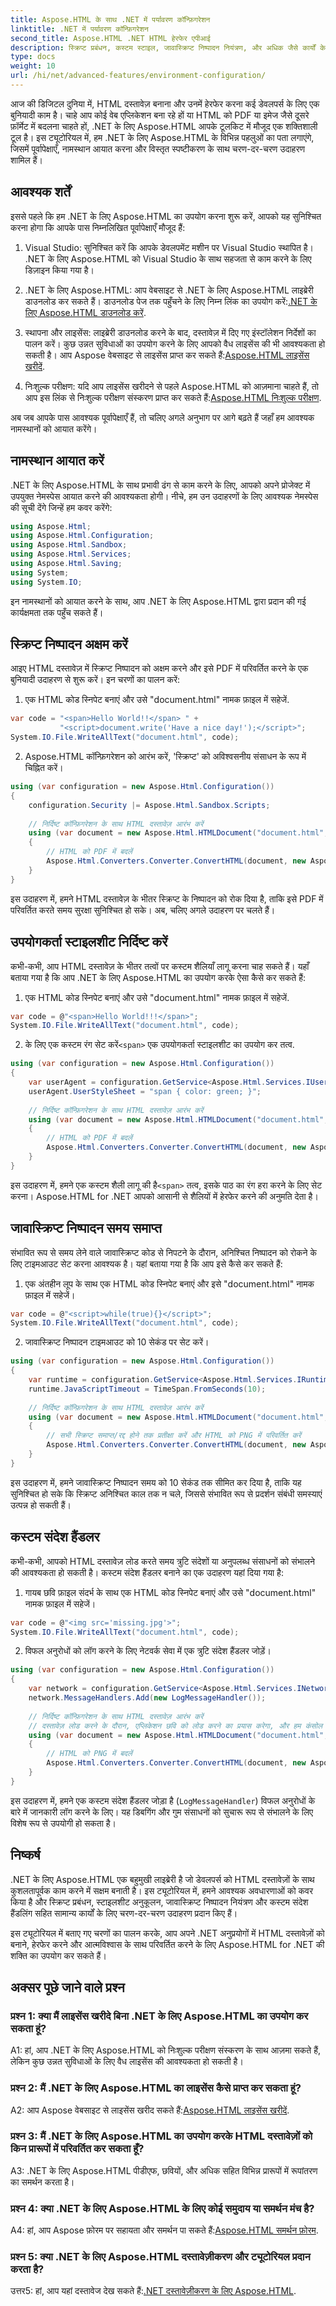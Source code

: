 ```yaml
---
title: Aspose.HTML के साथ .NET में पर्यावरण कॉन्फ़िगरेशन
linktitle: .NET में पर्यावरण कॉन्फ़िगरेशन
second_title: Aspose.HTML .NET HTML हेरफेर एपीआई
description: स्क्रिप्ट प्रबंधन, कस्टम स्टाइल, जावास्क्रिप्ट निष्पादन नियंत्रण, और अधिक जैसे कार्यों के लिए Aspose.HTML का उपयोग करके .NET में HTML दस्तावेज़ों के साथ काम करना सीखें। यह व्यापक ट्यूटोरियल आपको आरंभ करने के लिए चरण-दर-चरण उदाहरण और FAQ प्रदान करता है।
type: docs
weight: 10
url: /hi/net/advanced-features/environment-configuration/
---
```


आज की डिजिटल दुनिया में, HTML दस्तावेज़ बनाना और उनमें हेरफेर करना कई डेवलपर्स के लिए एक बुनियादी काम है। चाहे आप कोई वेब एप्लिकेशन बना रहे हों या HTML को PDF या इमेज जैसे दूसरे फ़ॉर्मेट में बदलना चाहते हों, .NET के लिए Aspose.HTML आपके टूलकिट में मौजूद एक शक्तिशाली टूल है। इस ट्यूटोरियल में, हम .NET के लिए Aspose.HTML के विभिन्न पहलुओं का पता लगाएंगे, जिसमें पूर्वापेक्षाएँ, नामस्थान आयात करना और विस्तृत स्पष्टीकरण के साथ चरण-दर-चरण उदाहरण शामिल हैं।

## आवश्यक शर्तें

इससे पहले कि हम .NET के लिए Aspose.HTML का उपयोग करना शुरू करें, आपको यह सुनिश्चित करना होगा कि आपके पास निम्नलिखित पूर्वापेक्षाएँ मौजूद हैं:

1. Visual Studio: सुनिश्चित करें कि आपके डेवलपमेंट मशीन पर Visual Studio स्थापित है। .NET के लिए Aspose.HTML को Visual Studio के साथ सहजता से काम करने के लिए डिज़ाइन किया गया है।

2.  .NET के लिए Aspose.HTML: आप वेबसाइट से .NET के लिए Aspose.HTML लाइब्रेरी डाउनलोड कर सकते हैं। डाउनलोड पेज तक पहुँचने के लिए निम्न लिंक का उपयोग करें:[.NET के लिए Aspose.HTML डाउनलोड करें](https://releases.aspose.com/html/net/).

3.  स्थापना और लाइसेंस: लाइब्रेरी डाउनलोड करने के बाद, दस्तावेज़ में दिए गए इंस्टॉलेशन निर्देशों का पालन करें। कुछ उन्नत सुविधाओं का उपयोग करने के लिए आपको वैध लाइसेंस की भी आवश्यकता हो सकती है। आप Aspose वेबसाइट से लाइसेंस प्राप्त कर सकते हैं:[Aspose.HTML लाइसेंस खरीदें](https://purchase.aspose.com/buy).

4.  निःशुल्क परीक्षण: यदि आप लाइसेंस खरीदने से पहले Aspose.HTML को आज़माना चाहते हैं, तो आप इस लिंक से निःशुल्क परीक्षण संस्करण प्राप्त कर सकते हैं:[Aspose.HTML निःशुल्क परीक्षण](https://releases.aspose.com/).

अब जब आपके पास आवश्यक पूर्वापेक्षाएँ हैं, तो चलिए अगले अनुभाग पर आगे बढ़ते हैं जहाँ हम आवश्यक नामस्थानों को आयात करेंगे।

## नामस्थान आयात करें

.NET के लिए Aspose.HTML के साथ प्रभावी ढंग से काम करने के लिए, आपको अपने प्रोजेक्ट में उपयुक्त नेमस्पेस आयात करने की आवश्यकता होगी। नीचे, हम उन उदाहरणों के लिए आवश्यक नेमस्पेस की सूची देंगे जिन्हें हम कवर करेंगे:

```csharp
using Aspose.Html;
using Aspose.Html.Configuration;
using Aspose.Html.Sandbox;
using Aspose.Html.Services;
using Aspose.Html.Saving;
using System;
using System.IO;
```

इन नामस्थानों को आयात करने के साथ, आप .NET के लिए Aspose.HTML द्वारा प्रदान की गई कार्यक्षमता तक पहुँच सकते हैं।

## स्क्रिप्ट निष्पादन अक्षम करें

आइए HTML दस्तावेज़ में स्क्रिप्ट निष्पादन को अक्षम करने और इसे PDF में परिवर्तित करने के एक बुनियादी उदाहरण से शुरू करें। इन चरणों का पालन करें:

1. एक HTML कोड स्निपेट बनाएं और उसे "document.html" नामक फ़ाइल में सहेजें.

```csharp
var code = "<span>Hello World!!</span> " +
           "<script>document.write('Have a nice day!');</script>";
System.IO.File.WriteAllText("document.html", code);
```

2. Aspose.HTML कॉन्फ़िगरेशन को आरंभ करें, 'स्क्रिप्ट' को अविश्वसनीय संसाधन के रूप में चिह्नित करें।

```csharp
using (var configuration = new Aspose.Html.Configuration())
{
    configuration.Security |= Aspose.Html.Sandbox.Scripts;
    
    // निर्दिष्ट कॉन्फ़िगरेशन के साथ HTML दस्तावेज़ आरंभ करें
    using (var document = new Aspose.Html.HTMLDocument("document.html", configuration))
    {
        // HTML को PDF में बदलें
        Aspose.Html.Converters.Converter.ConvertHTML(document, new Aspose.Html.Saving.PdfSaveOptions(), "output.pdf");
    }
}
```

इस उदाहरण में, हमने HTML दस्तावेज़ के भीतर स्क्रिप्ट के निष्पादन को रोक दिया है, ताकि इसे PDF में परिवर्तित करते समय सुरक्षा सुनिश्चित हो सके। अब, चलिए अगले उदाहरण पर चलते हैं।

## उपयोगकर्ता स्टाइलशीट निर्दिष्ट करें

कभी-कभी, आप HTML दस्तावेज़ के भीतर तत्वों पर कस्टम शैलियाँ लागू करना चाह सकते हैं। यहाँ बताया गया है कि आप .NET के लिए Aspose.HTML का उपयोग करके ऐसा कैसे कर सकते हैं:

1. एक HTML कोड स्निपेट बनाएं और उसे "document.html" नामक फ़ाइल में सहेजें.

```csharp
var code = @"<span>Hello World!!!</span>";
System.IO.File.WriteAllText("document.html", code);
```

2.  के लिए एक कस्टम रंग सेट करें`<span>` एक उपयोगकर्ता स्टाइलशीट का उपयोग कर तत्व.

```csharp
using (var configuration = new Aspose.Html.Configuration())
{
    var userAgent = configuration.GetService<Aspose.Html.Services.IUserAgentService>();
    userAgent.UserStyleSheet = "span { color: green; }";
    
    // निर्दिष्ट कॉन्फ़िगरेशन के साथ HTML दस्तावेज़ आरंभ करें
    using (var document = new Aspose.Html.HTMLDocument("document.html", configuration))
    {
        // HTML को PDF में बदलें
        Aspose.Html.Converters.Converter.ConvertHTML(document, new Aspose.Html.Saving.PdfSaveOptions(), "output.pdf");
    }
}
```

 इस उदाहरण में, हमने एक कस्टम शैली लागू की है`<span>` तत्व, इसके पाठ का रंग हरा करने के लिए सेट करना। Aspose.HTML for .NET आपको आसानी से शैलियों में हेरफेर करने की अनुमति देता है।

## जावास्क्रिप्ट निष्पादन समय समाप्त

संभावित रूप से समय लेने वाले जावास्क्रिप्ट कोड से निपटने के दौरान, अनिश्चित निष्पादन को रोकने के लिए टाइमआउट सेट करना आवश्यक है। यहां बताया गया है कि आप इसे कैसे कर सकते हैं:

1. एक अंतहीन लूप के साथ एक HTML कोड स्निपेट बनाएं और इसे "document.html" नामक फ़ाइल में सहेजें।

```csharp
var code = @"<script>while(true){}</script>";
System.IO.File.WriteAllText("document.html", code);
```

2. जावास्क्रिप्ट निष्पादन टाइमआउट को 10 सेकंड पर सेट करें।

```csharp
using (var configuration = new Aspose.Html.Configuration())
{
    var runtime = configuration.GetService<Aspose.Html.Services.IRuntimeService>();
    runtime.JavaScriptTimeout = TimeSpan.FromSeconds(10);
    
    // निर्दिष्ट कॉन्फ़िगरेशन के साथ HTML दस्तावेज़ आरंभ करें
    using (var document = new Aspose.Html.HTMLDocument("document.html", configuration))
    {
        // सभी स्क्रिप्ट समाप्त/रद्द होने तक प्रतीक्षा करें और HTML को PNG में परिवर्तित करें
        Aspose.Html.Converters.Converter.ConvertHTML(document, new Aspose.Html.Saving.ImageSaveOptions(), "output.png");
    }
}
```

इस उदाहरण में, हमने जावास्क्रिप्ट निष्पादन समय को 10 सेकंड तक सीमित कर दिया है, ताकि यह सुनिश्चित हो सके कि स्क्रिप्ट अनिश्चित काल तक न चले, जिससे संभावित रूप से प्रदर्शन संबंधी समस्याएं उत्पन्न हो सकती हैं।

## कस्टम संदेश हैंडलर

कभी-कभी, आपको HTML दस्तावेज़ लोड करते समय त्रुटि संदेशों या अनुपलब्ध संसाधनों को संभालने की आवश्यकता हो सकती है। कस्टम संदेश हैंडलर बनाने का एक उदाहरण यहां दिया गया है:

1. गायब छवि फ़ाइल संदर्भ के साथ एक HTML कोड स्निपेट बनाएं और उसे "document.html" नामक फ़ाइल में सहेजें।

```csharp
var code = @"<img src='missing.jpg'>";
System.IO.File.WriteAllText("document.html", code);
```

2. विफल अनुरोधों को लॉग करने के लिए नेटवर्क सेवा में एक त्रुटि संदेश हैंडलर जोड़ें।

```csharp
using (var configuration = new Aspose.Html.Configuration())
{
    var network = configuration.GetService<Aspose.Html.Services.INetworkService>();
    network.MessageHandlers.Add(new LogMessageHandler());
    
    // निर्दिष्ट कॉन्फ़िगरेशन के साथ HTML दस्तावेज़ आरंभ करें
    // दस्तावेज़ लोड करने के दौरान, एप्लिकेशन छवि को लोड करने का प्रयास करेगा, और हम कंसोल में इस ऑपरेशन का परिणाम देखेंगे।
    using (var document = new Aspose.Html.HTMLDocument("document.html", configuration))
    {
        // HTML को PNG में बदलें
        Aspose.Html.Converters.Converter.ConvertHTML(document, new Aspose.Html.Saving.ImageSaveOptions(), "output.png");
    }
}
```

इस उदाहरण में, हमने एक कस्टम संदेश हैंडलर जोड़ा है (`LogMessageHandler`) विफल अनुरोधों के बारे में जानकारी लॉग करने के लिए। यह डिबगिंग और गुम संसाधनों को सुचारू रूप से संभालने के लिए विशेष रूप से उपयोगी हो सकता है।

## निष्कर्ष

.NET के लिए Aspose.HTML एक बहुमुखी लाइब्रेरी है जो डेवलपर्स को HTML दस्तावेज़ों के साथ कुशलतापूर्वक काम करने में सक्षम बनाती है। इस ट्यूटोरियल में, हमने आवश्यक अवधारणाओं को कवर किया है और स्क्रिप्ट प्रबंधन, स्टाइलशीट अनुकूलन, जावास्क्रिप्ट निष्पादन नियंत्रण और कस्टम संदेश हैंडलिंग सहित सामान्य कार्यों के लिए चरण-दर-चरण उदाहरण प्रदान किए हैं।

इस ट्यूटोरियल में बताए गए चरणों का पालन करके, आप अपने .NET अनुप्रयोगों में HTML दस्तावेज़ों को बनाने, हेरफेर करने और आत्मविश्वास के साथ परिवर्तित करने के लिए Aspose.HTML for .NET की शक्ति का उपयोग कर सकते हैं।

## अक्सर पूछे जाने वाले प्रश्न

### प्रश्न 1: क्या मैं लाइसेंस खरीदे बिना .NET के लिए Aspose.HTML का उपयोग कर सकता हूं?

A1: हां, आप .NET के लिए Aspose.HTML को निःशुल्क परीक्षण संस्करण के साथ आज़मा सकते हैं, लेकिन कुछ उन्नत सुविधाओं के लिए वैध लाइसेंस की आवश्यकता हो सकती है।

### प्रश्न 2: मैं .NET के लिए Aspose.HTML का लाइसेंस कैसे प्राप्त कर सकता हूं?

 A2: आप Aspose वेबसाइट से लाइसेंस खरीद सकते हैं:[Aspose.HTML लाइसेंस खरीदें](https://purchase.aspose.com/buy).

### प्रश्न 3: मैं .NET के लिए Aspose.HTML का उपयोग करके HTML दस्तावेज़ों को किन प्रारूपों में परिवर्तित कर सकता हूँ?

A3: .NET के लिए Aspose.HTML पीडीएफ, छवियों, और अधिक सहित विभिन्न प्रारूपों में रूपांतरण का समर्थन करता है।

### प्रश्न 4: क्या .NET के लिए Aspose.HTML के लिए कोई समुदाय या समर्थन मंच है?

 A4: हां, आप Aspose फ़ोरम पर सहायता और समर्थन पा सकते हैं:[Aspose.HTML समर्थन फ़ोरम](https://forum.aspose.com/).

### प्रश्न 5: क्या .NET के लिए Aspose.HTML दस्तावेज़ीकरण और ट्यूटोरियल प्रदान करता है?

 उत्तर5: हां, आप यहां दस्तावेज देख सकते हैं:[.NET दस्तावेज़ीकरण के लिए Aspose.HTML](https://reference.aspose.com/html/net/).